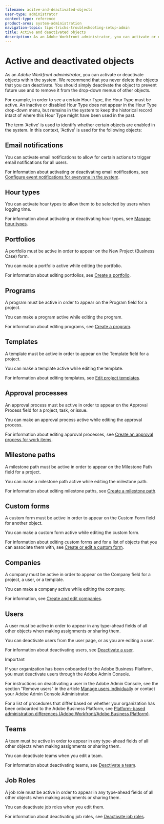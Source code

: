 ```yaml
---
filename: acitve-and-deactivated-objects
user-type: administrator
content-type: reference
product-area: system-administration
navigation-topic: tips-tricks-troubleshooting-setup-admin
title: Active and deactivated objects
description: As an Adobe Workfront administrator, you can activate or deactivate objects within the system. We recommend that you never delete the objects that you can deactivate. You should simply deactivate the object to prevent future use and to remove it from the drop-down menus of other objects.
---
```


# Active and deactivated objects

As an *Adobe Workfront administrator*, you can activate or deactivate objects within the system. We recommend that you never delete the objects that you can deactivate. You should simply deactivate the object to prevent future use and to remove it from the drop-down menus of other objects.

For example, in order to see a certain Hour Type, the Hour Type must be active. An inactive or disabled Hour Type does not appear in the Hour Type drop-down menu, but remains in the system to keep the historical record intact of where this Hour Type might have been used in the past.

The term 'Active' is used to identify whether certain objects are enabled in the system. In this context, 'Active' is used for the following objects:

## Email notifications

You can activate email notifications to allow for certain actions to trigger email notifications for all users.

For information about activating or deactivating email notifications, see [Configure event notifications for everyone in the system](../../administration-and-setup/manage-workfront/emails/configure-event-notifications-for-everyone-in-the-system.md).

## Hour types

You can activate hour types to allow them to be selected by users when logging time.

For information about activating or deactivating hour types, see [Manage hour types](../../administration-and-setup/set-up-workfront/configure-timesheets-schedules/hour-types.md).

## Portfolios

A portfolio must be active in order to appear on the New Project (Business Case) form.

You can make a portfolio active while editing the portfolio.

For information about editing portfolios, see [Create a portfolio](../../manage-work/portfolios/create-and-manage-portfolios/create-portfolios.md).

## Programs

A program must be active in order to appear on the Program field for a project.

You can make a program active while editing the program.

For information about editing programs, see [Create a program](../../manage-work/portfolios/create-and-manage-programs/create-program.md).

## Templates

A template must be active in order to appear on the Template field for a project.

You can make a template active while editing the template.

For information about editing templates, see [Edit project templates](../../manage-work/projects/create-and-manage-templates/edit-templates.md).

## Approval processes

An approval process must be active in order to appear on the Approval Process field for a project, task, or issue.

You can make an approval process active while editing the approval process.

For information about editing approval processes, see [Create an approval process for work items](../../administration-and-setup/customize-workfront/configure-approval-milestone-processes/create-approval-processes.md).

## Milestone paths

A milestone path must be active in order to appear on the Milestone Path field for a project.

You can make a milestone path active while editing the milestone path.

For information about editing milestone paths, see [Create a milestone path](../../administration-and-setup/customize-workfront/configure-approval-milestone-processes/create-milestone-path.md).

## Custom forms

A custom form must be active in order to appear on the Custom Form field for another object.

You can make a custom form active while editing the custom form.

For information about editing custom forms and for a list of objects that you can associate them with, see [Create or edit a custom form](../../administration-and-setup/customize-workfront/create-manage-custom-forms/create-or-edit-a-custom-form.md).

## Companies

A company must be active in order to appear on the Company field for a project, a user, or a template.

You can make a company active while editing the company.

For information, see [Create and edit companies](../../administration-and-setup/set-up-workfront/organizational-setup/create-and-edit-companies.md).

## Users

A user must be active in order to appear in any type-ahead fields of all other objects when making assignments or sharing them.

You can deactivate users from the user page, or as you are editing a user.

For information about deactivating users, see [Deactivate a user](../../administration-and-setup/add-users/create-and-manage-users/deactivate-a-user.md).

>[!IMPORTANT]
>
>If your organization has been onboarded to the Adobe Business Platform, you must deactivate users through the Adobe Admin Console.
>
>For instructions on deactivating a user in the Adobe Admin Console, see the section "Remove users" in the article [Manage users individually](https://helpx.adobe.com/enterprise/using/manage-users-individually.html) or contact your Adobe Admin Console Administrator.
>
>For a list of procedures that differ based on whether your organization has been onboarded to the Adobe Business Platform, see [Platform-based administration differences (Adobe Workfront/Adobe Business Platform)](../../administration-and-setup/get-started-wf-administration/actions-in-admin-console.md).

## Teams

A team must be active in order to appear in any type-ahead fields of all other objects when making assignments or sharing them.

You can deactivate teams when you edit a team.

For information about deactivating teams, see [Deactivate a team](../../people-teams-and-groups/create-and-manage-teams/deactivate-a-team.md).

## Job Roles

A job role must be active in order to appear in any type-ahead fields of all other objects when making assignments or sharing them.

You can deactivate job roles when you edit them.

For information about deactivating job roles, see [Deactivate job roles](../../administration-and-setup/set-up-workfront/organizational-setup/deactivate-job-roles.md).
